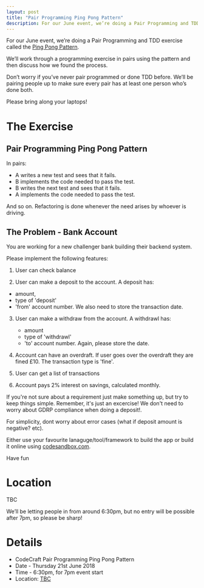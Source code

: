 ```yaml
---
layout: post
title: "Pair Programming Ping Pong Pattern"
description: For our June event, we’re doing a Pair Programming and TDD exercise called the Ping Pong Pattern. 7pm, Thursday 21st June 2018, at TBC.
---
```



For our June event, we’re doing a Pair Programming and TDD exercise called the [Ping Pong Pattern](http://wiki.c2.com/?PairProgrammingPingPongPattern).

We’ll work through a programming exercise in pairs using the pattern and then discuss how we found the process.

Don’t worry if you’ve never pair programmed or done TDD before. We’ll be pairing people up to make sure every pair has at least one person who’s done both.

Please bring along your laptops!

# The Exercise

## Pair Programming Ping Pong Pattern

In pairs:

 * A writes a new test and sees that it fails.
 * B implements the code needed to pass the test.
 * B writes the next test and sees that it fails.
 * A implements the code needed to pass the test.

And so on. Refactoring is done whenever the need arises by whoever is driving.



## The Problem - Bank Account
You are working for a new challenger bank building their backend system.

Please implement the following features:

1. User can check balance

2. User can make a deposit to the account.
 A deposit has:
 - amount,
 - type of 'deposit' 
 - 'from' account number. 
 We also need to store the transaction date.
	
3. User can make a withdraw from the account.
  A withdrawl has:
   - amount
   - type of 'withdrawl'
   - 'to' account number. 
Again, please store the date.

4. Account can have an overdraft. If user goes over the overdraft they are fined £10. The transaction type is 'fine'.

5. User can get a list of transactions

6. Account pays 2% interest on savings, calculated monthly.

If you're not sure about a requirement just make something up, but try to keep things simple. Remember, it's just an excercise! We don't need to worry about GDRP compliance when doing a deposit!.

For simplicity, dont worry about error cases (what if deposit amount is negative? etc).

Either use your favourite lanaguge/tool/framework to build the app or build it online using [codesandbox.com](https://codesandbox.io/s/9349xjlnl4).

Have fun

# Location
TBC

We’ll be letting people in from around 6:30pm, but no entry will be possible after 7pm, so please be sharp!

# Details 
* CodeCraft Pair Programming Ping Pong Pattern
* Date - Thursday 21st June 2018
* Time - 6:30pm, for 7pm event start
* Location: <a href="https://goo.gl/maps/TBC">TBC</a>

